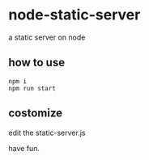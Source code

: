 # node-static-server
a static server on node

## how to use
```
npm i
npm run start
```

## costomize
edit the static-server.js

have fun.
